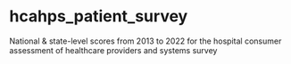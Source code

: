 # hcahps_patient_survey
National &amp; state-level scores from 2013 to 2022 for the hospital consumer assessment of healthcare providers and systems survey
